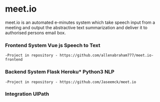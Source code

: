 # meet.io

meet.io is an automated e-minutes system which take speech input from a meeting and output the abstractive text summarization and deliver it to authorised persons email box.

### Frontend System Vue js Speech to Text
    -Project in repository - https://github.com/allenabraham777/meet.io-frontend

### Backend System Flask Heroku* Python3 NLP
    -Project in repository - https://github.com/Jaseemck/meet.io
    
### Integration UIPath
